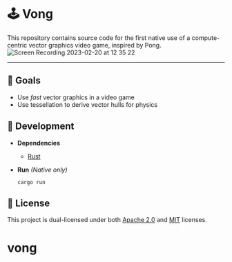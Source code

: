 # 🕹️ Vong

This repository contains source code for the first native use of a compute-centric vector graphics video game, inspired by Pong.
![Screen Recording 2023-02-20 at 12 35 22](https://user-images.githubusercontent.com/48108917/220213333-9490b8f5-56f7-42e2-a26e-b73bd387e24e.gif)

---

## 🚩 Goals

- Use *fast* vector graphics in a video game
- Use tessellation to derive vector hulls for physics

## 🔧 Development

- **Dependencies**
  - [Rust](https://www.rust-lang.org/)

- **Run** *(Native only)*

  ```shell
  cargo run
  ```

## 🔏 License

This project is dual-licensed under both [Apache 2.0](LICENSE-APACHE) and [MIT](LICENSE-MIT) licenses.
# vong

